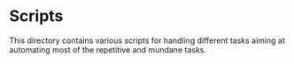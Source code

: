 # Scripts
This directory contains various scripts for handling different tasks aiming at automating most of the repetitive and mundane tasks.
